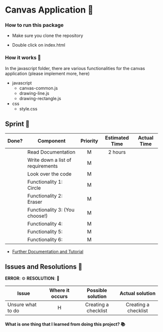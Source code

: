 # Canvas Application :rocket:

### How to run this package

- Make sure you clone the repository

- Double click on index.html

### How it works :open_book:

In the javascript folder, there are various functionalities for the canvas application (please implement more, here)

- javascript
  - canvas-common.js
  - drawing-line.js
  - drawing-rectangle.js
- css
  - style.css

## Sprint :athletic_shoe:

| Done? | Component                         | Priority | Estimated Time | Actual Time |
| ----- | --------------------------------- | :------: | :------------: | :---------: |
|       | Read Documentation                |    M     |    2 hours     |             |
|       | Write down a list of requirements |    M     |                |             |
|       | Look over the code                |    M     |                |             |
|       | Functionality 1: Circle           |    M     |                |             |
|       | Functionality 2: Eraser           |    M     |                |             |
|       | Functionality 3: (You choose!)    |    M     |                |             |
|       | Functionality 4:                  |    M     |                |             |
|       | Functionality 5:                  |    M     |                |             |
|       | Functionality 6:                  |    M     |                |             |

- [Further Documentation and Tutorial](https://developer.mozilla.org/en-US/docs/Web/API/Canvas_API/Tutorial/Basic_usage)

## Issues and Resolutions :flashlight:

**ERROR**: :gear:
**RESOLUTION**: :key:

| Issue             | Where it occurs |  Possible solution   |   Actual solution    |
| ----------------- | :-------------: | :------------------: | :------------------: |
| Unsure what to do |        H        | Creating a checklist | Creating a checklist |

#### What is one thing that I learned from doing this project? :books:
